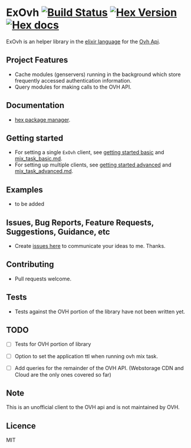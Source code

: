 # ExOvh [![Build Status](https://travis-ci.org/stephenmoloney/ex_ovh.svg)](https://travis-ci.org/stephenmoloney/ex_ovh) [![Hex Version](http://img.shields.io/hexpm/v/ex_ovh.svg?style=flat)](https://hex.pm/packages/ex_ovh) [![Hex docs](http://img.shields.io/badge/hex.pm-docs-green.svg?style=flat)](https://hexdocs.pm/ex_ovh)

ExOvh is an helper library in the [elixir language](http://elixir-lang.org/) for the [Ovh Api](https://api.ovh.com/).


## Project Features

- Cache modules (genservers) running in the background which store frequently accessed authentication information.
- Query modules for making calls to the OVH API.


## Documentation

- [hex package manager](https://hexdocs.pm/ex_hubic/api-reference.html).

## Getting started
  
- For setting a single `ExOvh` client, see [getting started basic](https://github.com/stephenmoloney/ex_ovh/docs/getting_started_basic.md.html)
and [mix_task_basic.md](https://github.com/stephenmoloney/ex_ovh/docs/getting_started_basic.md).
- For setting up multiple clients, see [getting started advanced](https://hexdocs.pm/ex_ovh/doc/getting_started_advanced.md) and
[mix_task_advanced.md](https://github.com/stephenmoloney/ex_ovh/docs/getting_started_advanced.md).

## Examples

- to be added


## Issues, Bug Reports, Feature Requests, Suggestions, Guidance, etc
- Create [issues here](https://github.com/stephenmoloney/ex_ovh/issues/new) to communicate your ideas to me. Thanks. 


## Contributing
- Pull requests welcome.


## Tests

- Tests against the OVH portion of the library have not been written yet.


## TODO

- [ ] Tests for OVH portion of library
- [ ] Option to set the application ttl when running ovh mix task.
- [ ] Add queries for the remainder of the OVH API. (Webstorage CDN and Cloud are the only ones covered so far)


## Note 

This is an unofficial client to the OVH api and is not maintained by OVH.


## Licence 

MIT
